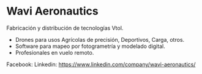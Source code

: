 # Wavi Aeronautics

Fabricación y distribución de tecnologías Vtol. 
- Drones para usos Agrícolas de precisión, Deportivos, Carga, otros. 
- Software para mapeo por fotogrametría y modelado digital. 
- Profesionales en vuelo remoto.

Facebook: 
Linkedin: https://www.linkedin.com/company/wavi-aeronautics/
